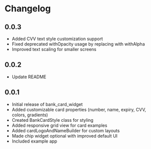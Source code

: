 # Changelog

## 0.0.3

- Added CVV text style customization support
- Fixed deprecated withOpacity usage by replacing with withAlpha
- Improved text scaling for smaller screens

## 0.0.2

- Update README

## 0.0.1

- Initial release of bank_card_widget
- Added customizable card properties (number, name, expiry, CVV, colors, gradients)
- Created BankCardStyle class for styling
- Added responsive grid view for card examples
- Added cardLogoAndNameBuilder for custom layouts
- Made chip widget optional with improved default UI
- Included example app
